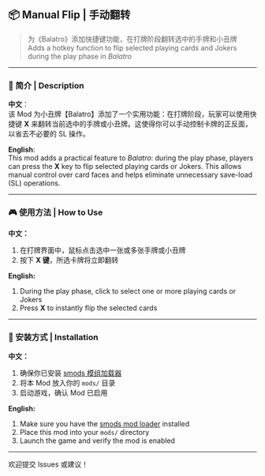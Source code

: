 ## 📦 Manual Flip | 手动翻转

> 为《Balatro》添加快捷键功能，在打牌阶段翻转选中的手牌和小丑牌  
> Adds a hotkey function to flip selected playing cards and Jokers during the play phase in *Balatro*

---

### 📖 简介 | Description

**中文**：  
该 Mod 为小丑牌【Balatro】添加了一个实用功能：在打牌阶段，玩家可以使用快捷键 **X** 来翻转当前选中的手牌或小丑牌。这使得你可以手动控制卡牌的正反面，以省去不必要的 SL 操作。

**English**:  
This mod adds a practical feature to *Balatro*: during the play phase, players can press the **X** key to flip selected playing cards or Jokers. This allows manual control over card faces and helps eliminate unnecessary save-load (SL) operations.

---

### 🎮 使用方法 | How to Use

**中文：**
1. 在打牌界面中，鼠标点击选中一张或多张手牌或小丑牌  
2. 按下 **X 键**，所选卡牌将立即翻转  

**English:**
1. During the play phase, click to select one or more playing cards or Jokers  
2. Press **X** to instantly flip the selected cards


---

### 📁 安装方式 | Installation

**中文：**
1. 确保你已安装 [smods 模组加载器](https://github.com/Steamodded/smods)  
2. 将本 Mod 放入你的 `mods/` 目录  
3. 启动游戏，确认 Mod 已启用  

**English:**
1. Make sure you have the [smods mod loader](https://github.com/Steamodded/smods) installed  
2. Place this mod into your `mods/` directory  
3. Launch the game and verify the mod is enabled

---

欢迎提交 Issues 或建议！

